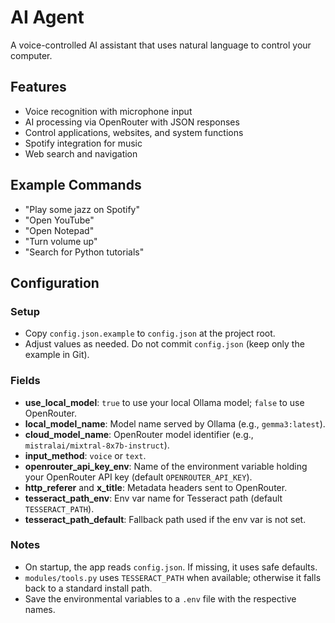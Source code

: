 # AI Agent

A voice-controlled AI assistant that uses natural language to control your computer.

## Features

* Voice recognition with microphone input
* AI processing via OpenRouter with JSON responses
* Control applications, websites, and system functions
* Spotify integration for music
* Web search and navigation

## Example Commands

* "Play some jazz on Spotify"
* "Open YouTube"
* "Open Notepad"
* "Turn volume up"
* "Search for Python tutorials"

## Configuration

### Setup

- Copy `config.json.example` to `config.json` at the project root.
- Adjust values as needed. Do not commit `config.json` (keep only the example in Git).

### Fields

- **use_local_model**: `true` to use your local Ollama model; `false` to use OpenRouter.
- **local_model_name**: Model name served by Ollama (e.g., `gemma3:latest`).
- **cloud_model_name**: OpenRouter model identifier (e.g., `mistralai/mixtral-8x7b-instruct`).
- **input_method**: `voice` or `text`.
- **openrouter_api_key_env**: Name of the environment variable holding your OpenRouter API key (default `OPENROUTER_API_KEY`).
- **http_referer** and **x_title**: Metadata headers sent to OpenRouter.
- **tesseract_path_env**: Env var name for Tesseract path (default `TESSERACT_PATH`).
- **tesseract_path_default**: Fallback path used if the env var is not set.

### Notes

- On startup, the app reads `config.json`. If missing, it uses safe defaults.
- `modules/tools.py` uses `TESSERACT_PATH` when available; otherwise it falls back to a standard install path.
- Save the environmental variables to a `.env` file with the respective names.
